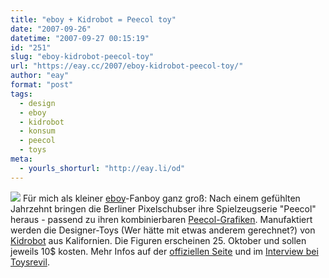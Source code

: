 ```yaml
---
title: "eboy + Kidrobot = Peecol toy"
date: "2007-09-26"
datetime: "2007-09-27 00:15:19"
id: "251"
slug: "eboy-kidrobot-peecol-toy"
url: "https://eay.cc/2007/eboy-kidrobot-peecol-toy/"
author: "eay"
format: "post"
tags:
  - design
  - eboy
  - kidrobot
  - konsum
  - peecol
  - toys
meta:
  - yourls_shorturl: "http://eay.li/od"
---
```


![](/uploads/2007/peecol.jpg) Für mich als kleiner [eboy](http://hello.eboy.com/)\-Fanboy ganz groß: Nach einem gefühlten Jahrzehnt bringen die Berliner Pixelschubser ihre Spielzeugserie "Peecol" heraus - passend zu ihren kombinierbaren [Peecol-Grafiken](http://hello.eboy.com/eboy/category/object/product-tags/peecol/). Manufaktiert werden die Designer-Toys (Wer hätte mit etwas anderem gerechnet?) von [Kidrobot](http://www.kidrobot.com/) aus Kalifornien. Die Figuren erscheinen 25. Oktober und sollen jeweils 10$ kosten. Mehr Infos auf der [offiziellen Seite](http://www.kidrobot.com/peecol/index.html) und im [Interview bei Toysrevil](http://toysrevil.blogspot.com/2007/09/of-pixels-and-peecols-interview-with.html).
